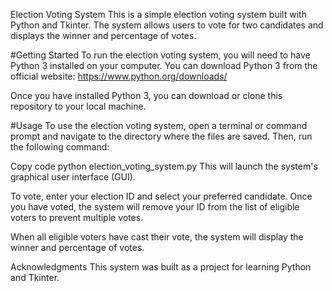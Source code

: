 Election Voting System
This is a simple election voting system built with Python and Tkinter. The system allows users to vote for two candidates and displays the winner and percentage of votes.

#Getting Started
To run the election voting system, you will need to have Python 3 installed on your computer. You can download Python 3 from the official website: https://www.python.org/downloads/

Once you have installed Python 3, you can download or clone this repository to your local machine.

#Usage
To use the election voting system, open a terminal or command prompt and navigate to the directory where the files are saved. Then, run the following command:

Copy code
python election_voting_system.py
This will launch the system's graphical user interface (GUI).

To vote, enter your election ID and select your preferred candidate. Once you have voted, the system will remove your ID from the list of eligible voters to prevent multiple votes.

When all eligible voters have cast their vote, the system will display the winner and percentage of votes.

Acknowledgments
This system was built as a project for learning Python and Tkinter.



